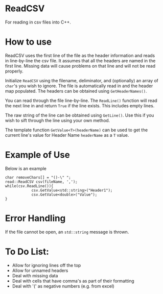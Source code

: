 # ReadCSV
For reading in csv files into C++. 

# How to use
ReadCSV uses the first line of the file as the header information and reads in line-by-line the csv file. It assumes that all the headers are named in the first line. Missing data will cause problems on that line and will not be read properly.

Initialize `ReadCSV` using the filename, deliminator, and (optionally) an array of `char`'s you wish to ignore. The file is automatically read in and the header map populated. The headers can be obtained using `GetHeaderNames()`. 

You can read through the file line-by-line. The `ReadLine()` function will read the next line in and return `True` if the line exists. This includes empty lines.

The raw string of the line can be obtained using `GetLine()`. Use this if you wish to sift through the line using your own method.

The template function `GetValue<T>(headerName)` can be used to get the current line's value for Header Name `headerName` as a `T` value.

# Example of Use
Below is an example
```
char removeChars[] = "()-\" ";
read::ReadCSV csv(fileName, ',');
while(csv.ReadLine()){
            csv.GetValue<std::string>("Header1");
            csv.GetValue<double>("Value");
}
```

# Error Handling
If the file cannot be open, an `std::string` message is thrown.



# To Do List:
* Allow for ignoring lines off the top 
* Allow for unnamed headers
* Deal with missing data
* Deal with cells that have comma's as part of their formatting
* Deal with '(' as negative numbers (e.g. from excel)
